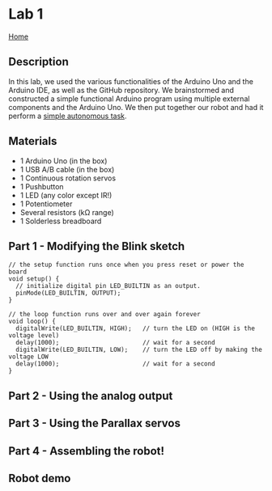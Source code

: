# Lab 1

[Home](https://ece3400team19.github.io/)


## Description

In this lab, we used the various functionalities of the Arduino Uno and the Arduino IDE, as well as the GitHub repository. 
We brainstormed and constructed a simple functional Arduino program using multiple external components and the Arduino Uno. 
We then put together our robot and had it perform a [simple autonomous task](#robot-demo). 

## Materials

* 1 Arduino Uno (in the box)
* 1 USB A/B cable (in the box)
* 1 Continuous rotation servos
* 1 Pushbutton
* 1 LED (any color except IR!)
* 1 Potentiometer
* Several resistors (kΩ range)
* 1 Solderless breadboard

## Part 1 - Modifying the Blink sketch

```
// the setup function runs once when you press reset or power the board
void setup() {
  // initialize digital pin LED_BUILTIN as an output.
  pinMode(LED_BUILTIN, OUTPUT);
}

// the loop function runs over and over again forever
void loop() {
  digitalWrite(LED_BUILTIN, HIGH);   // turn the LED on (HIGH is the voltage level)
  delay(1000);                       // wait for a second
  digitalWrite(LED_BUILTIN, LOW);    // turn the LED off by making the voltage LOW
  delay(1000);                       // wait for a second
}
```

## Part 2 - Using the analog output

## Part 3 - Using the Parallax servos

## Part 4 - Assembling the robot!

## Robot demo

